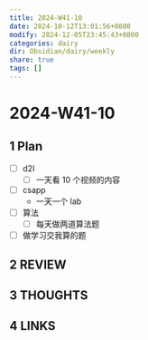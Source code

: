 ```yaml
---
title: 2024-W41-10
date: 2024-10-12T13:01:56+0800
modify: 2024-12-05T23:45:43+0800
categories: dairy
dir: Obsidian/dairy/weekly
share: true
tags: []
---
```


# 2024-W41-10

## 1 Plan

- [ ] d2l
	- [ ] 一天看 10 个视频的内容
- [ ] csapp
	- 一天一个 lab
- [ ] 算法
	- [ ] 每天做两道算法题
- [ ] 做学习交我算的题

## 2 REVIEW

## 3 THOUGHTS

## 4 LINKS